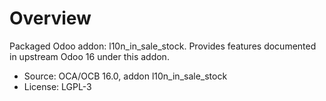 # Overview

Packaged Odoo addon: l10n_in_sale_stock. Provides features documented in upstream Odoo 16 under this addon.

- Source: OCA/OCB 16.0, addon l10n_in_sale_stock
- License: LGPL-3
